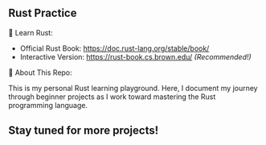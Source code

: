 Rust Practice
---
📖 Learn Rust:

- Official Rust Book: <https://doc.rust-lang.org/stable/book/>  
- Interactive Version: <https://rust-book.cs.brown.edu/> *(Recommended!)*  

🚀 About This Repo:

This is my personal Rust learning playground. Here, I document my journey through beginner projects as I work toward mastering the Rust programming language.


Stay tuned for more projects!
---
